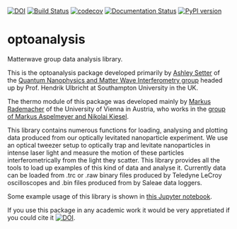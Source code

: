 [![DOI](https://zenodo.org/badge/74761875.svg)](https://zenodo.org/badge/latestdoi/74761875)
[![Build Status](https://travis-ci.org/AshleySetter/optoanalysis.png)](https://travis-ci.org/AshleySetter/optoanalysis)
[![codecov](https://codecov.io/gh/AshleySetter/optoanalysis/branch/master/graph/badge.svg)](https://codecov.io/gh/AshleySetter/optoanalysis)
[![Documentation Status](https://readthedocs.org/projects/datahandling/badge/?version=latest)](http://datahandling.readthedocs.org/en/latest/?badge=latest)
[![PyPI version](https://badge.fury.io/py/optoanalysis.svg)](https://badge.fury.io/py/optoanalysis)

# optoanalysis
Matterwave group data analysis library.

This is the optoanalysis package developed primarily by [Ashley Setter](http://cmg.soton.ac.uk/people/ajs3g11/) of the [Quantum Nanophysics and Matter Wave Interferometry group](http://phyweb.phys.soton.ac.uk/matterwave/html/index.html) headed up by Prof. Hendrik Ulbricht at Southampton University in the UK.

The thermo module of this package was developed mainly by [Markus Rademacher](https://www.linkedin.com/in/markusrademacher/) of the University of Vienna in Austria, who works in the [group of Markus Aspelmeyer and Nikolai Kiesel](http://aspelmeyer.quantum.at/).

This library contains numerous functions for loading, analysing and plotting data produced from our optically levitated nanoparticle experiment. We use an optical tweezer setup to optically trap and levitate nanoparticles in intense laser light and measure the motion of these particles interferometrically from the light they scatter. This library provides all the tools to load up examples of this kind of data and analyse it. Currently data can be loaded from .trc or .raw binary files produced by Teledyne LeCroy oscilloscopes and .bin files produced from by Saleae data loggers. 

Some example usage of this library is shown in [this Jupyter notebook](Usage_Demonstration.ipynb).

If you use this package in any academic work it would be very appretiated if you could cite it [![DOI](https://zenodo.org/badge/74761875.svg)](https://zenodo.org/badge/latestdoi/74761875).